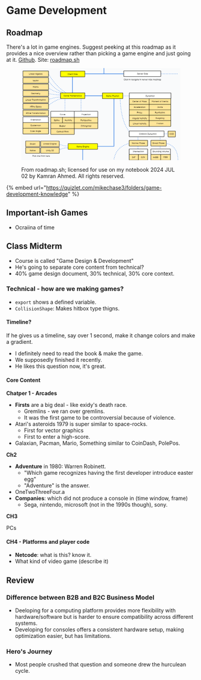 # Game Development

## Roadmap

There's a lot in game engines. Suggest peeking at this roadmap as it provides a nice overview rather than picking a game engine and just going at it. [Github](https://github.com/kamranahmedse/developer-roadmap). Site: [roadmap.sh](https://roadmap.sh)

<figure><img src="../../../.gitbook/assets/image (1) (1) (1) (1) (1) (1) (1) (1) (1) (1) (1) (1) (1) (1) (1) (1) (1) (1) (1) (1) (1) (1) (1) (1).png" alt=""><figcaption><p>From roadmap.sh; licensed for use on my notebook 2024 JUL 02 by Kamran Ahmed. All rights reserved.</p></figcaption></figure>

{% embed url="https://quizlet.com/mikechase3/folders/game-development-knowledge" %}

## Important-ish Games

* Ocraiina of time

## Class Midterm

* Course is called "Game Design & Development"
* He's going to separate core content from technical?
* 40% game design document, 30% technical, 30% core context.

### Technical - how are we making games?

* `export` shows a defined variable.
* `CollisionShape`: Makes hitbox type thigns.

#### Timeline?

If he gives us a timeline, say over 1 second, make it change colors and make a gradient.

* I definitely need to read the book & make the game.
* We supposedly finished it recently.
* He likes this question now, it's great.

#### Core Content

**Chatper 1 - Arcades**

* **Firsts** are a big deal - like exidy's death race.
  * Gremlins - we ran over gremlins.
  * It was the first game to be controversial because of violence.
* Atari's asteroids 1979 is super similar to space-rocks.
  * First for vector graphics
  * First to enter a high-score.
* Galaxian, Pacman, Mario, Something similar to CoinDash, PolePos.

**Ch2**

* **Adventure** in 1980: Warren Robinett.
  * "Which game recognizes having the first developer introduce easter egg"
  * "Adventure" is the answer.
* OneTwoThreeFour.a
* **Companies**: which did not produce a console in (time window, frame)
  * Sega, nintendo, microsoft (not in the 1990s though), sony.

**CH3**

PCs

#### CH4 - Platforms and player code

* **Netcode**: what is this? know it.
* What kind of video game (describe it)

## Review

### Difference between B2B and B2C Business Model

* Deeloping for a computing platform provides more flexibility with hardware/software but is harder to ensure compatibility across different systems.
* Developing for consoles offers a consistent hardware setup, making optimization easier, but has limitations.

### Hero's Journey

* Most people crushed that question and someone drew the hurculean cycle.
